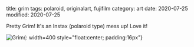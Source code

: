 title: grim
tags: polaroid, originalart, fujifilm
category: art
date: 2020-07-25
modified: 2020-07-25

Pretty Grim!   It's an Instax (polaroid type) mess up!  Love it!

![Grim]({static}/images/2020-07-17_14-38-51_526.jpeg){: width=400 style="float:center; padding:16px"}    

